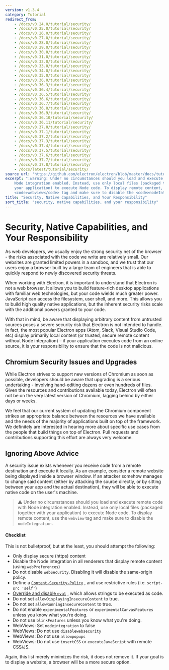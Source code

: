 ```yaml
---
version: v1.3.4
category: Tutorial
redirect_from:
    - /docs/v0.24.0/tutorial/security/
    - /docs/v0.25.0/tutorial/security/
    - /docs/v0.26.0/tutorial/security/
    - /docs/v0.27.0/tutorial/security/
    - /docs/v0.28.0/tutorial/security/
    - /docs/v0.29.0/tutorial/security/
    - /docs/v0.30.0/tutorial/security/
    - /docs/v0.31.0/tutorial/security/
    - /docs/v0.32.0/tutorial/security/
    - /docs/v0.33.0/tutorial/security/
    - /docs/v0.34.0/tutorial/security/
    - /docs/v0.35.0/tutorial/security/
    - /docs/v0.36.0/tutorial/security/
    - /docs/v0.36.3/tutorial/security/
    - /docs/v0.36.4/tutorial/security/
    - /docs/v0.36.5/tutorial/security/
    - /docs/v0.36.6/tutorial/security/
    - /docs/v0.36.7/tutorial/security/
    - /docs/v0.36.8/tutorial/security/
    - /docs/v0.36.9/tutorial/security/
    - /docs/v0.36.10/tutorial/security/
    - /docs/v0.36.11/tutorial/security/
    - /docs/v0.37.0/tutorial/security/
    - /docs/v0.37.1/tutorial/security/
    - /docs/v0.37.2/tutorial/security/
    - /docs/v0.37.3/tutorial/security/
    - /docs/v0.37.4/tutorial/security/
    - /docs/v0.37.5/tutorial/security/
    - /docs/v0.37.6/tutorial/security/
    - /docs/v0.37.7/tutorial/security/
    - /docs/v0.37.8/tutorial/security/
    - /docs/latest/tutorial/security/
source_url: 'https://github.com/electron/electron/blob/master/docs/tutorial/security.md'
excerpt: ":warning: Under no circumstances should you load and execute remote code with
    Node integration enabled. Instead, use only local files (packaged together with
    your application) to execute Node code. To display remote content, use the
    <code>webview</code> tag and make sure to disable the <code>nodeIntegration</code>."
title: "Security, Native Capabilities, and Your Responsibility"
sort_title: "security, native capabilities, and your responsibility"
---
```


# Security, Native Capabilities, and Your Responsibility

As web developers, we usually enjoy the strong security net of the browser - the
risks associated with the code we write are relatively small.  Our websites are
granted limited powers in a sandbox, and we trust that our users enjoy a browser
built by a large team of engineers that is able to quickly respond to newly
discovered security threats.

When working with Electron, it is important to understand that Electron is not
a web browser. It allows you to build feature-rich desktop applications with
familiar web technologies, but your code wields much greater power. JavaScript
can access the filesystem, user shell, and more. This allows you to build
high quality native applications, but the inherent security risks scale with the
additional powers granted to your code.

With that in mind, be aware that displaying arbitrary content from untrusted
sources poses a severe security risk that Electron is not intended to handle.
In fact, the most popular Electron apps (Atom, Slack, Visual Studio Code, etc)
display primarily local content (or trusted, secure remote content without Node
integration) – if your application executes code from an online source, it is
your responsibility to ensure that the code is not malicious.

## Chromium Security Issues and Upgrades

While Electron strives to support new versions of Chromium as soon as possible,
developers should be aware that upgrading is a serious undertaking - involving
hand-editing dozens or even hundreds of files. Given the resources and
contributions available today, Electron will often not be on the very latest
version of Chromium, lagging behind by either days or weeks.

We feel that our current system of updating the Chromium component strikes an
appropriate balance between the resources we have available and the needs of the
majority of applications built on top of the framework. We definitely are
interested in hearing more about specific use cases from the people that build
things on top of Electron. Pull requests and contributions supporting this
effort are always very welcome.

## Ignoring Above Advice
A security issue exists whenever you receive code from a remote destination and
execute it locally. As an example, consider a remote website being displayed
inside a browser window. If an attacker somehow manages to change said content
(either by attacking the source directly, or by sitting between your app and
the actual destination), they will be able to execute native code on the user's
machine.

> :warning: Under no circumstances should you load and execute remote code with
Node integration enabled. Instead, use only local files (packaged together with
your application) to execute Node code. To display remote content, use the
`webview` tag and make sure to disable the `nodeIntegration`.

#### Checklist
This is not bulletproof, but at the least, you should attempt the following:

* Only display secure (https) content
* Disable the Node integration in all renderers that display remote content
  (using `webPreferences`)
* Do not disable `webSecurity`. Disabling it will disable the same-origin policy.
* Define a [`Content-Security-Policy`](http://www.html5rocks.com/en/tutorials/security/content-security-policy/)
, and use restrictive rules (i.e. `script-src 'self'`)
* [Override and disable `eval`](https://github.com/nylas/N1/blob/0abc5d5defcdb057120d726b271933425b75b415/static/index.js#L6-L8)
, which allows strings to be executed as code.
* Do not set `allowDisplayingInsecureContent` to true.
* Do not set `allowRunningInsecureContent` to true.
* Do not enable `experimentalFeatures` or `experimentalCanvasFeatures` unless
  you know what you're doing.
* Do not use `blinkFeatures` unless you know what you're doing.
* WebViews: Set `nodeintegration` to false
* WebViews: Do not use `disablewebsecurity`
* WebViews: Do not use `allowpopups`
* WebViews: Do not use `insertCSS` or `executeJavaScript` with remote CSS/JS.

Again, this list merely minimizes the risk, it does not remove it. If your goal
is to display a website, a browser will be a more secure option.
